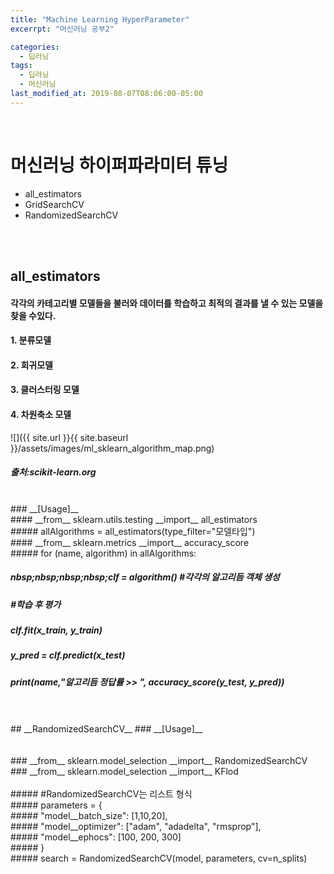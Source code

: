 ```yaml
---
title: "Machine Learning HyperParameter"
excerrpt: "머신러닝 공부2"

categories:
  - 딥러닝
tags:
  - 딥러닝
  - 머신러닝
last_modified_at: 2019-08-07T08:06:00-05:00
---
```

<br>

# 머신러닝 하이퍼파라미터 튜닝
- all_estimators
- GridSearchCV
- RandomizedSearchCV
<br>
<br>

## __all_estimators__ <br>
#### 각각의 카테고리별 모델들을 불러와 데이터를 학습하고 최적의 결과를 낼 수 있는 모델을 찾을 수있다.
#### 1. 분류모델
#### 2. 회귀모델
#### 3. 클러스터링 모델
#### 4. 차원축소 모델
![]({{ site.url }}{{ site.baseurl }}/assets/images/ml_sklearn_algorithm_map.png)
##### *출처:scikit-learn.org*
<br>
### __[Usage]__ <br>
#### __from__ sklearn.utils.testing __import__ all_estimators <br>
##### allAlgorithms = all_estimators(type_filter="모델타입") <br>
#### __from__ sklearn.metrics __import__ accuracy_score <br>
##### for (name, algorithm) in allAlgorithms: <br>

#####  nbsp;nbsp;nbsp;nbsp;clf = algorithm()  *#각각의 알고리듬 객체 생성* <br>
#####  *#학습 후 평가* <br>
#####  clf.fit(x_train, y_train) <br>
#####  y_pred = clf.predict(x_test) <br>
#####  print(name,"알고리듬 정답률 >> ", accuracy_score(y_test, y_pred)) <br>
<br>
<br>
## __RandomizedSearchCV__
### __[Usage]__ <br>

<br>
<br>
### __from__ sklearn.model_selection __import__ RandomizedSearchCV <br>
### __from__ sklearn.model_selection __import__ KFlod <br>
<br>
##### #RandomizedSearchCV는 리스트 형식 <br>
##### parameters = { <br>
#####  "model__batch_size": [1,10,20], <br>
#####  "model__optimizer": ["adam", "adadelta", "rmsprop"], <br>
#####  "model__ephocs": [100, 200, 300] <br>
##### } <br>
##### search = RandomizedSearchCV(model, parameters, cv=n_splits)
